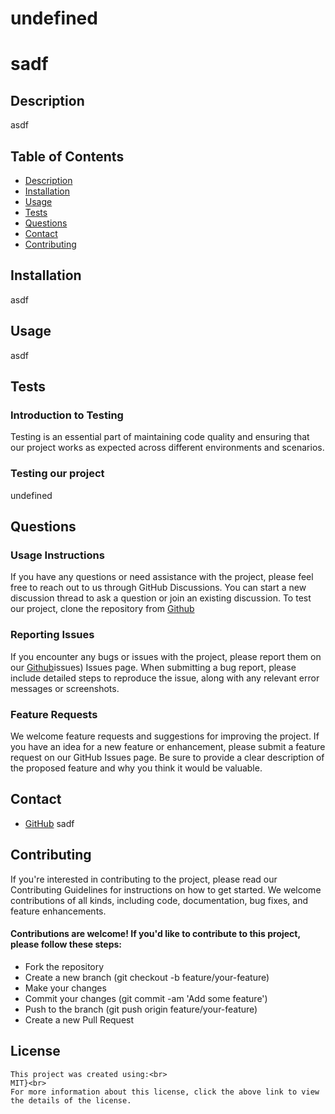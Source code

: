 
# undefined 

# sadf
## Description 
asdf 

## Table of Contents
- [Description](#description) 
- [Installation](#installation) 
- [Usage](#usage) 
- [Tests](#tests) 
- [Questions](#questions) 
- [Contact](#contact) 
- [Contributing](#contributing) 


## Installation
asdf

## Usage
asdf

## Tests 

### Introduction to Testing
Testing is an essential part of maintaining code quality and ensuring that our project works as expected across different environments and scenarios.

### Testing our project

undefined
## Questions

### Usage Instructions
If you have any questions or need assistance with the project, please feel free to reach out to us through GitHub Discussions. You can start a new discussion thread to ask a question or join an existing discussion. To test our project, clone the repository from [Github](https://github.com/asdf/README.md)

### Reporting Issues
If you encounter any bugs or issues with the project, please report them on our [Github](https://github.com/asdf/README.md)issues) Issues page. When submitting a bug report, please include detailed steps to reproduce the issue, along with any relevant error messages or screenshots.

### Feature Requests
We welcome feature requests and suggestions for improving the project. If you have an idea for a new feature or enhancement, please submit a feature request on our GitHub Issues page. Be sure to provide a clear description of the proposed feature and why you think it would be valuable.
## Contact
- [GitHub](https://github.com/asdf) 
sadf

## Contributing
If you're interested in contributing to the project, please read our Contributing Guidelines for instructions on how to get started. We welcome contributions of all kinds, including code, documentation, bug fixes, and feature enhancements.

#### Contributions are welcome! If you'd like to contribute to this project, please follow these steps:

  - Fork the repository
  - Create a new branch (git checkout -b feature/your-feature)
  - Make your changes
  - Commit your changes (git commit -am 'Add some feature')
  - Push to the branch (git push origin feature/your-feature)
  - Create a new Pull Request

  ## License
    This project was created using:<br>
    MIT}<br>
    For more information about this license, click the above link to view the details of the license.

